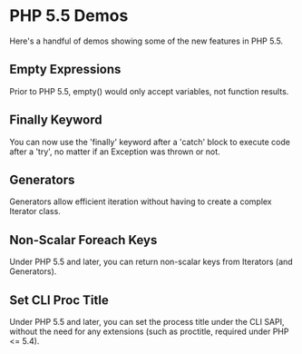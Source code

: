 # PHP 5.5 Demos

Here's a handful of demos showing some of the new features in PHP 5.5.

## Empty Expressions

Prior to PHP 5.5, empty() would only accept variables, not function results.

## Finally Keyword

You can now use the 'finally' keyword after a 'catch' block to execute code after a 'try', no matter if
an Exception was thrown or not.

## Generators

Generators allow efficient iteration without having to create a complex Iterator class.

## Non-Scalar Foreach Keys

Under PHP 5.5 and later, you can return non-scalar keys from Iterators (and Generators).

## Set CLI Proc Title

Under PHP 5.5 and later, you can set the process title under the CLI SAPI, without the need for any extensions (such as proctitle, required under PHP <= 5.4).